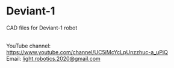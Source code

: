 # Deviant-1
CAD files for Deviant-1 robot<br /><br />

YouTube channel: https://www.youtube.com/channel/UC5iMcYcLpUnzzhuc-a_uPiQ<br />
Email: light.robotics.2020@gmail.com<br />